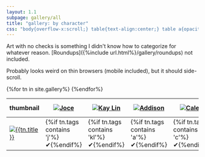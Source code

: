 ```yaml
---
layout: 1.1
subpage: gallery/all
title: "gallery: by character"
css: "body{overflow-x:scroll;} table{text-align:center;} table a{opacity:.5; transition:.15s; display:inline-block;} table a:focus,table a:hover,table a:active{opacity:1;} img{max-width:100px;} #hide{opacity:0;} thead{position:sticky; top:0; background:#151515; background:rgba(21,21,21,.5);} th{width:110px; vertical-align:bottom; padding:10px 0 5px;} td{font-weight:normal; vertical-align:middle;} tbody td{padding-left:20px;} td:first-child{text-align:right; position:sticky; left:0;} th:first-child,td:first-child{max-width:110px; padding:0;} /*colors from icons faded 50% on white*/ .j{color:#c3c2a8;} .kl{color:#c5bdc9;} .a{color:#f2c4a0;} .c{color:#f7e1f0;} .g{color:#d4b4b3;} .d{color:#b8ecea;} .sq{color:#c8c3f4} .wr{color:#faf7df;} .sl{color:#dcf0d6;} .rb{color:#e5e2dd;}"
---
```

Art with no checks is something I didn't know how to categorize for whatever reason. [Roundups]({%include url.html%}/gallery/roundups) not included.

Probably looks weird on thin browsers (mobile included), but it should side-scroll.

<table>
	<thead><tr>
		<th id="hide">thumbnail</a></th><th><a href="{%include url.html%}/cast/joce"><img src="{%include url.html%}/assets/img/cast/j-icon.png" alt="Joce"/></a></th><th><a href="{%include url.html%}/cast/kay-lin"><img src="{%include url.html%}/assets/img/cast/kl-icon.png" alt="Kay Lin"/></a></th><th><a href="{%include url.html%}/cast/addison"><img src="{%include url.html%}/assets/img/cast/a-icon.png" alt="Addison"/></a></th><th><a href="{%include url.html%}/cast/caleb"><img src="{%include url.html%}/assets/img/cast/c-icon.png" alt="Caleb"/></a></th><th><a href="{%include url.html%}/cast/gary"><img src="{%include url.html%}/assets/img/cast/g-icon.png" alt="Gary"/></a></th><th><a href="{%include url.html%}/cast/the-accountant"><img src="{%include url.html%}/assets/img/cast/d-icon.png" alt="“The accountant”"/></a></th><th><a href="{%include url.html%}/cast/sequitur"><img src="{%include url.html%}/assets/img/cast/sq-icon.png" alt="Sequitur"/></a></th><th><a href="{%include url.html%}/cast/white-rabbit"><img src="{%include url.html%}/assets/img/cast/wr-icon.png" alt="“White Rabbit”"/></a></th><th><a href="{%include url.html%}/cast/other/s"><img src="{%include url.html%}/assets/img/cast/sl-icon.png" alt="“S.”"/></a></th><th><a href="{%include url.html%}/cast/other/rabbits"><img src="{%include url.html%}/assets/img/cast/rb-icon.png" alt="rabbit"/></a></th>
	</tr></thead>
	<tbody>{%for tn in site.gallery%}
		<tr><td><a href="{%include url.html%}/gallery/{%if tn.url contains 'roundup'%}roundups/{%endif%}{{tn.slug}}"{%if tn.url contains 'roundup'%} class="rn"{%endif%}><img src="{%include url.html%}/assets/img/gallery/{%if tn.url contains 'roundup'%}roundups/{{tn.slug}}{%else%}{%if tn.img%}{{tn.img}}{%else%}{{tn.date|date:'%Y-%m-%d'}}{%endif%}{%endif%}-tn.png" alt="{{tn.title}}"/></a></td><td class="j">{%if tn.tags contains 'j'%}✔{%endif%}</td><td class="kl">{%if tn.tags contains 'kl'%}✔{%endif%}</td><td class="a">{%if tn.tags contains 'a'%}✔{%endif%}</td><td class="c">{%if tn.tags contains 'c'%}✔{%endif%}</td><td class="g">{%if tn.tags contains 'g'%}✔{%endif%}</td><td class="d">{%if tn.tags contains 'd'%}✔{%endif%}</td><td class="sq">{%if tn.tags contains 'sq'%}✔{%endif%}</td><td class="wr">{%if tn.tags contains 'wr'%}✔{%endif%}</td><td class="sl">{%if tn.tags contains 'sl'%}✔{%endif%}</td><td class="rb">{%if tn.tags contains 'rabbit'%}✔{%endif%}</td></tr>
	{%endfor%}</tbody>
</table>